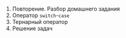 1. Повторение. Разбор домашнего задания
1. Оператор `switch`-`case`
1. Тернарный оператор
1. Решение задач
